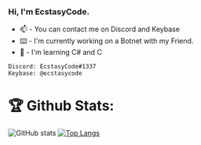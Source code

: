 ### Hi, I'm EcstasyCode. 
- 📫 - You can contact me on Discord and Keybase
- ⌨️ - I'm currently working on a Botnet with my Friend.
- 📙 - I'm learning C# and C
```
Discord: EcstasyCode#1337
Keybase: @ecstasycode
```

# 🏆 Github Stats:
![GitHub stats](https://github-readme-stats.vercel.app/api?username=ecstasycode&show_icons=true&theme=dark&bg_color=E86444,904E95&layout=compact)
[![Top Langs](https://github-readme-stats.vercel.app/api/top-langs/?username=ecstasycode&theme=dark&bg_color=#B35774,#E86444,#904E95&layout=compact)](https://github.com/anuraghazra/github-readme-stats)
